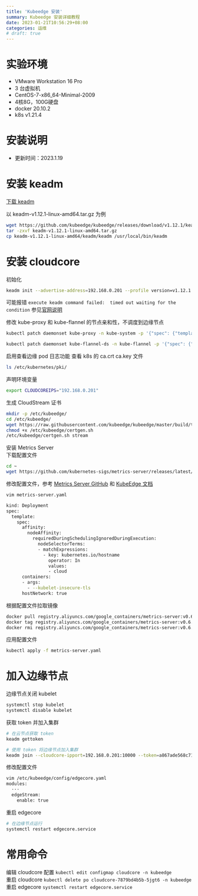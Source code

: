 ```yaml
---
title: 'Kubeedge 安装'
summary: Kubeedge 安装详细教程
date: 2023-01-21T10:56:29+08:00
categories: 运维
# draft: true
---
```

# 实验环境

- VMware Workstation 16 Pro
- 3 台虚拟机
- CentOS-7-x86_64-Minimal-2009
- 4核8G，100G硬盘
- docker 20.10.2
- k8s v1.21.4

# 安装说明

- 更新时间：2023.1.19

# 安装 keadm

[下载 keadm](https://github.com/kubeedge/kubeedge/releases)

以 keadm-v1.12.1-linux-amd64.tar.gz 为例

```bash
wget https://github.com/kubeedge/kubeedge/releases/download/v1.12.1/keadm-v1.12.1-linux-amd64.tar.gz
tar -zxvf keadm-v1.12.1-linux-amd64.tar.gz
cp keadm-v1.12.1-linux-amd64/keadm/keadm /usr/local/bin/keadm
```

# 安装 cloudcore

初始化

```bash
keadm init --advertise-address=192.168.0.201 --profile version=v1.12.1 --kube-config=/root/.kube/config --set iptablesManager.mode="external"
```

可能报错 `execute keadm command failed:  timed out waiting for the condition`
参见[官网说明](https://kubeedge.io/en/docs/setup/debug/#timed-out-waiting-for-the-condition)

修改 kube-proxy 和 kube-flannel 的节点亲和性，不调度到边缘节点

```bash
kubectl patch daemonset kube-proxy -n kube-system -p '{"spec": {"template": {"spec": {"affinity": {"nodeAffinity": {"requiredDuringSchedulingIgnoredDuringExecution": {"nodeSelectorTerms": [{"matchExpressions": [{"key": "node-role.kubernetes.io/edge", "operator": "DoesNotExist"}]}]}}}}}}}'

kubectl patch daemonset kube-flannel-ds -n kube-flannel -p '{"spec": {"template": {"spec": {"affinity": {"nodeAffinity": {"requiredDuringSchedulingIgnoredDuringExecution": {"nodeSelectorTerms": [{"matchExpressions": [{"key": "node-role.kubernetes.io/edge", "operator": "DoesNotExist"}]}]}}}}}}}'
```

启用查看边缘 pod 日志功能
查看 k8s 的 ca.crt ca.key 文件

```bash
ls /etc/kubernetes/pki/
```

声明环境变量

```bash
export CLOUDCOREIPS="192.168.0.201"
```

生成 CloudStream 证书

```bash
mkdir -p /etc/kubeedge/
cd /etc/kubeedge/
wget https://raw.githubusercontent.com/kubeedge/kubeedge/master/build/tools/certgen.sh
chmod +x /etc/kubeedge/certgen.sh
/etc/kubeedge/certgen.sh stream
```

安装 Metrics Server  
下载配置文件

```bash
cd ~
wget https://github.com/kubernetes-sigs/metrics-server/releases/latest/download/components.yaml -O metrics-server.yaml
```

修改配置文件，参考 [Metrics Server GitHub](https://github.com/kubernetes-sigs/metrics-server#installation) 和 [KubeEdge 文档](https://kubeedge.io/en/docs/setup/keadm/#support-metrics-server-in-cloud)

```bash
vim metrics-server.yaml

kind: Deployment
spec:
  template:
    spec:
      affinity:
        nodeAffinity:
          requiredDuringSchedulingIgnoredDuringExecution:
            nodeSelectorTerms:
            - matchExpressions:
              - key: kubernetes.io/hostname
                operator: In
                values:
                - cloud
      containers:
      - args:
        - --kubelet-insecure-tls
      hostNetwork: true
```

根据配置文件拉取镜像

```bash
docker pull registry.aliyuncs.com/google_containers/metrics-server:v0.6.2
docker tag registry.aliyuncs.com/google_containers/metrics-server:v0.6.2 k8s.gcr.io/metrics-server/metrics-server:v0.6.2
docker rmi registry.aliyuncs.com/google_containers/metrics-server:v0.6.2
```

应用配置文件

```bash
kubectl apply -f metrics-server.yaml
```

# 加入边缘节点

边缘节点关闭 kubelet

```bash
systemctl stop kubelet
systemctl disable kubelet
```

获取 token 并加入集群

```bash
# 在云节点获取 token
keadm gettoken

# 使用 token 将边缘节点加入集群
keadm join --cloudcore-ipport=192.168.0.201:10000 --token=a867ade568c71cfe6f7bc62c84243f4b0b1243709fd8504081d195b82c97fd87.eyJhbGciOiJIUzI1NiIsInR5cCI6IkpXVCJ9.eyJleHAiOjE2NzM2MjY3ODR9.qtMaMwJvB9sRvwQvP8LBQ1qL9W6vrotpq8d_wyu4YaA --kubeedge-version=v1.12.1 --cgroupdriver systemd
```

修改配置文件

```bash
vim /etc/kubeedge/config/edgecore.yaml
modules:
  ···
  edgeStream:
    enable: true
```

重启 edgecore

```bash
# 在边缘节点运行
systemctl restart edgecore.service
```

# 常用命令

编辑 cloudcore 配置 `kubectl edit configmap cloudcore -n kubeedge`  
重启 cloudcore `kubectl delete po cloudcore-7879bd4b5b-5jgt6 -n kubeedge`
重启 edgecore `systemctl restart edgecore.service`
